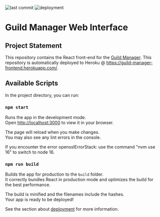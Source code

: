 ![last commit](https://img.shields.io/github/last-commit/charliecai00/Guild-Manager-FrontEnd?color=blue&style=for-the-badge)
![deployment](https://img.shields.io/github/deployments/charliecai00/Guild-Manager-FrontEnd/guild-manager-frontend?label=Deployment&style=for-the-badge)
# Guild Manager Web Interface

## Project Statement

This repository contains the React front-end for the [Guild Manager](https://github.com/charliecai00/Guild-Manager-Capstone). This repository is automatically deployed to Heroku @ https://guild-manager-frontend.herokuapp.com/.

## Available Scripts

In the project directory, you can run:

### `npm start`

Runs the app in the development mode.\
Open [http://localhost:3000](http://localhost:3000) to view it in your browser.

The page will reload when you make changes.\
You may also see any lint errors in the console.

If you encounter the error opensslErrorStack: use the command "nvm use 16" to switch to node 16.

### `npm run build`

Builds the app for production to the `build` folder.\
It correctly bundles React in production mode and optimizes the build for the best performance.

The build is minified and the filenames include the hashes.\
Your app is ready to be deployed!

See the section about [deployment](https://facebook.github.io/create-react-app/docs/deployment) for more information.

